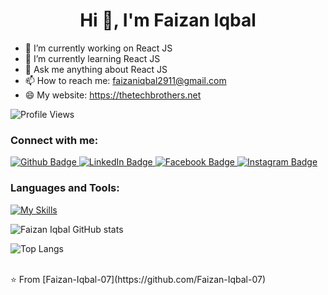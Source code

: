 <h1 align="center">Hi 👋, I'm Faizan Iqbal</h1>

- 🔭 I’m currently working on React JS
- 🌱 I’m currently learning React JS
- 💬 Ask me anything about React JS 
- 📫 How to reach me: faizaniqbal2911@gmail.com
- 😄 My website: https://thetechbrothers.net

![Profile Views](https://komarev.com/ghpvc/?username=Faizan-Iqbal-07&color=blue)

### Connect with me:
<div id="badges">
  <a href="https://github.com/Faizan-Iqbal-07">
    <img src="https://img.shields.io/badge/Github-white?style=for-the-badge&logo=Github&logoColor=black" alt="Github Badge"/>
  </a>
  <a href="https://www.linkedin.com/in/faizan-iqbal-80675a217/">
    <img src="https://img.shields.io/badge/LinkedIn-blue?style=for-the-badge&logo=linkedin&logoColor=white" alt="LinkedIn Badge"/>
  </a>
   <a href="https://www.facebook.com/profile.php?id=100016884229215">
    <img src="https://img.shields.io/badge/Facebook-blue?style=for-the-badge&logo=facebook&logoColor=white" alt="Facebook Badge"/>
  </a>
  <a href="https://www.instagram.com/faizan_iqbal_0x/">
    <img src="https://img.shields.io/badge/Instagram-purple?style=for-the-badge&logo=instagram&logoColor=white" alt="Instagram Badge"/>
  </a>
</div>

### Languages and Tools:
[![My Skills](https://skillicons.dev/icons?i=html,css,tailwind,javascript,react,vscode,git,github&perline=5)](https://skillicons.dev)

![Faizan Iqbal GitHub stats](https://github-readme-stats.vercel.app/api?username=Faizan-Iqbal-07&show_icons=true&theme=dark)

![Top Langs](https://github-readme-stats.vercel.app/api/top-langs/?username=Faizan-Iqbal-07&theme=dark)

<br>
⭐️ From [Faizan-Iqbal-07](https://github.com/Faizan-Iqbal-07)
